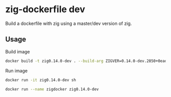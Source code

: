 # zig-dockerfile dev
Build a dockerfile with zig using a master/dev version of zig.

## Usage
Build image
```sh
docker build -t zig0.14.0-dev . --build-arg ZIGVER=0.14.0-dev.2850+0ead0beb8
```

Run image
```sh
docker run -it zig0.14.0-dev sh
```
```sh
docker run --name zigdocker zig0.14.0-dev
```
